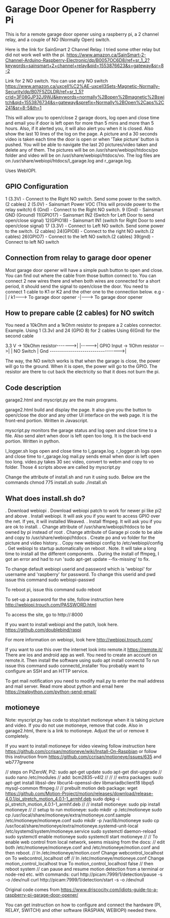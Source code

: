 # Garage Door Opener for Raspberry Pi

This is for a remote garage door opener using a raspberry pi, a 2 channel relay, and a couple of NO (Normally Open) switch.

Here is the link for SainSmart 2 Channel Relay. I tried some other relay but did not work well with the pi.
https://www.amazon.ca/SainSmart-2-Channel-Arduino-Raspberry-Electronic/dp/B0057OC6D8/ref=sr_1_2?keywords=sainsmart+2+channel+relay&qid=1553876623&s=gateway&sr=8-2

Link for 2 NO switch. You can use any NO switch
https://www.amazon.ca/uxcell%C2%AE-uxcell3Sets-Magnetic-Normally-Security/dp/B07F5ZDLDR/ref=sr_1_5?crid=3F08GJP32J9WJ&keywords=normally%2Bopen%2Bmagnetic%2Bswitch&qid=1553876734&s=gateway&sprefix=Normally%2BOpen%2Caps%2C241&sr=8-5&th=1

This will allow you to open/close 2 garage doors, log open and close time and email you if door is left open for more than 5 mins and more than 5 hours. Also, if it alerted you, it will also alert you when it is closed. Also show the last 10 lines of the log on the page. A picture and a 30 seconds video is taken each time the door is open or when 'Take picture' button is pushed. You will be able to navigate the last 20 pictures/video taken and delete any of them. The pictures will be on /usr/share/webiopi/htdocs/po folder and video will be on /usr/share/webiopi/htdocs/vo. The log files are on /usr/share/webiopi/htdocs/l_garage.log and r_garage.log.

Uses WebIOPI.

GPIO Configuration
------------------
1 (3.3V) - Connect to the Right NO switch. Send some power to the switch. (2 cables)
2 (5.0V) - Sainsmart Power VOC (This will provide power to the relay switch)
6 (Gnd)  - Connect to the Right NO switch.
9 (Gnd)  - Sainsmart GND (Ground)
11(GPIO17) - Sainsmart IN2 (Switch for Left Door to send open/close signal)
12(GPIO18) - Sainsmart IN1 (switch for Right Door to send open/close signal)
17 (3.3V) - Connect to Left NO switch. Send some power to the switch. (2 cables)
24(GPIO8) - Connect to the right NO switch.(2 cables)
26(GPIO7) - Connect to the left NO switch.(2 cables)
39(gnd)   - Connect to left NO switch

Connection from relay to garage door opener
-------------------------------------------
Most garage door opener will have a simple push button to open and close. You can find out where the cable from those button connect to. You can connect 2 new wires there and when both wires are connected for a short period, it should send the signal to open/close the door. You need to connect 1 cable to K1 or K2 and the other one to the connection below.
e.g
-|
/
k1---> To garage door opener 
-|---> To garage door opener

How to prepare cable (2 cables) for NO switch
---------------------------------------------
You need a 10kOhm and a 1kOhm resistor to prepare a 2 cables connector.
Example. Using 1 (3.3v) and 24 (GPIO 8) for 2 cables 
         Using 6(Gnd) for the second cable 

3.3 V -> 10kOhm resistor------->|
                                |----->|
GPIO Input -> 1lOhm resistor -->|      | NO Switch
                                       |
Gnd ---------------------------------->|

The way, the NO switch works is that when the garage is close, the power will go to the ground.
When it is open, the power will go to the GPIO. The resistor are there to cut back the electricity so that it does not burn the pi.

Code description
----------------
garage2.html and myscript.py are the main programs.

garage2.html build and display the page. It also give you the button to open/close the door and any other UI interface on the web page. It is the front-end portion. Written in Javascript.

myscript.py monitors the garage status and log open and close time to a file. Also send alert when door is left open too long. It is the back-end portion. Written in python.

l_logger.sh logs open and close time to l_garage.log. 
r_logger.sh logs open and close time to r_garage.log
mail.py sends email when door is left open too long.
video.py takes 30 sec video, convert to webm and copy to vo folder.
Those 4 scripts above are called by myscript.py

Change the attribute of install.sh and run it using sudo. Below are the commands
chmod 775 install.sh
sudo ./install.sh

What does install.sh do?
------------------------
. Download webiopi
. Download webiopi patch to work for newer pi like pi2 and above
. Install webiopi. It will ask you if you want to access GPIO over the net. If yes, it will installed Weaved.
. Install ffmpeg. It will ask you if you are ok to install.
. Change attribute of /usr/share/webiopi/htdocs to be owned by pi instead of root
. Change attribute of Garage pi code to be able and copy to /usr/share/webiopi/htdocs
. Create po and vo folder for the picture and video history.
. Copy new webiopi config to /etc/webiopi/config
. Get webiopi to startup automatically on reboot
. Note. It will take a long time to install all the different components.
. During the install of ffmpeg, I got an error and had to run 'sudo apt-get update --fix-missing' to fix.



To change default webiopi userid and password which is 'webiopi' for username and 'raspberry' for password. To change this userid and pwd issue this command
sudo webiopi-passwd

To reboot pi, issue this command
sudo reboot

To set-up a password for the site, follow instruction here
http://webiopi.trouch.com/PASSWORD.html

To access the site, go to http://<ip address of pi>:8000

If you want to install webiopi and the patch, look here.
https://github.com/doublebind/raspi

For more information on webiopi, look here
http://webiopi.trouch.com/

If you want to use this over the internet look into remote.it https://remote.it/
There are ios and android app as well.
You need to create an account on remote.it.
Then install the software using
sudo apt install connectd
To run issue this command
sudo connectd_installer
You probably want to configure an SSH and an HTTP service.

To get mail notification you need to modify mail.py to enter the mail address and mail server. Read more about python and email here https://realpython.com/python-send-email/


motioneye
---------
Note: myscript.py has code to stop/start motioneye when it is taking picture and video. If you do not use motioneye, remove that code.
Also in garage2.html, there is a link to motioneye. Adjust the url or remove it completely.

If you want to install motioneye for video viewing follow instruction here 
https://github.com/ccrisan/motioneye/wiki/Install-On-Raspbian or follow this instruction from
https://github.com/ccrisan/motioneye/issues/635 and wb777greene

// steps on PiZeroW, Pi2:
sudo apt-get update
sudo apt-get dist-upgrade
//
sudo nano /etc/modules
// add:
bcm2835-v4l2
//
//
// extra packages:
sudo apt-get install libssl-dev libcurl4-openssl-dev libmariadbclient18 libpq5 mysql-common ffmpeg
//
// prebuilt motion deb package:
wget https://github.com/Motion-Project/motion/releases/download/release-4.0.1/pi_stretch_motion_4.0.1-1_armhf.deb
sudo dpkg -i pi_stretch_motion_4.0.1-1_armhf.deb
//
// install motioneye:
sudo pip install motioneye
//
// setup to run motioneye:
sudo mkdir -p /etc/motioneye
sudo cp /usr/local/share/motioneye/extra/motioneye.conf.sample /etc/motioneye/motioneye.conf
sudo mkdir -p /var/lib/motioneye
sudo cp /usr/local/share/motioneye/extra/motioneye.systemd-unit-local /etc/systemd/system/motioneye.service
sudo systemctl daemon-reload
sudo systemctl enable motioneye
sudo systemctl start motioneye
//
// To enable web control from local network, seems missing from the docs:
// edit both /etc/motioneye/motioneye.conf and /etc/motioneye/motion.conf and then reboot.
// In /etc/motioneye/motion.conf Change webcontrol_localhost on To webcontrol_localhost off
// In /etc/motioneye/motioneye.conf Change motion_control_localhost true To motion_control_localhost false
// then reboot system
// can pause and resume motion detection from a terminal or node-red etc. with commands:
curl http://picam:7999/1/detection/pause -s -o /dev/null
curl http://picam:7999/1/detection/start -s -o /dev/null


Original code comes from https://www.driscocity.com/idiots-guide-to-a-raspberry-pi-garage-door-opener/

You can get instruction on how to configure and connect the hardware (PI, RELAY, SWITCH) and other software (RASPIAN, WEBIOPI) needed there.
